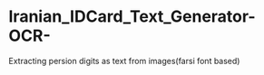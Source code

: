 # Iranian_IDCard_Text_Generator-OCR-
Extracting persion digits as text from images(farsi font based)
